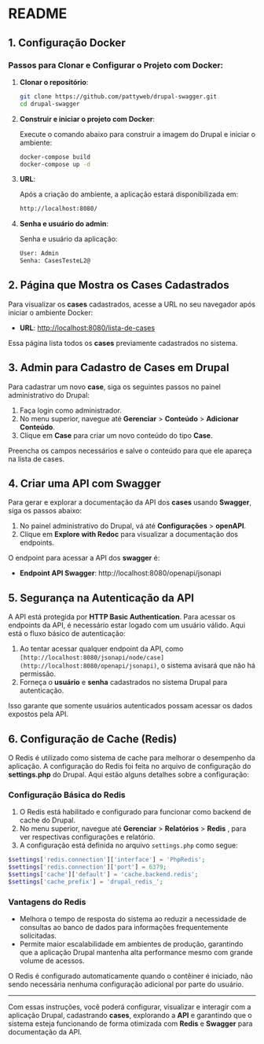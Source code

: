 # README

## 1. Configuração Docker

### Passos para Clonar e Configurar o Projeto com Docker:

1. **Clonar o repositório**:
   
   ```bash
   git clone https://github.com/pattyweb/drupal-swagger.git
   cd drupal-swagger
   ```

2. **Construir e iniciar o projeto com Docker**:
   
   Execute o comando abaixo para construir a imagem do Drupal e iniciar o ambiente:

   ```bash
   docker-compose build
   docker-compose up -d
   ```

3. **URL**:

   Após a criação do ambiente, a aplicação estará disponibilizada em:

   ```bash
   http://localhost:8080/
   ```
   
4. **Senha e usuário do admin**:

   Senha e usuário da aplicação:

   ```bash
   User: Admin
   Senha: CasesTesteL2@
   ```

## 2. Página que Mostra os Cases Cadastrados

Para visualizar os **cases** cadastrados, acesse a URL no seu navegador após iniciar o ambiente Docker:

- **URL**: [http://localhost:8080/lista-de-cases](http://localhost:8080/lista-de-cases)

Essa página lista todos os **cases** previamente cadastrados no sistema.

## 3. Admin para Cadastro de Cases em Drupal

Para cadastrar um novo **case**, siga os seguintes passos no painel administrativo do Drupal:

1. Faça login como administrador.
2. No menu superior, navegue até **Gerenciar** > **Conteúdo** > **Adicionar Conteúdo**.
3. Clique em **Case** para criar um novo conteúdo do tipo **Case**.

Preencha os campos necessários e salve o conteúdo para que ele apareça na lista de cases.

## 4. Criar uma API com Swagger

Para gerar e explorar a documentação da API dos **cases** usando **Swagger**, siga os passos abaixo:

1. No painel administrativo do Drupal, vá até **Configurações** > **openAPI**.
2. Clique em **Explore with Redoc** para visualizar a documentação dos endpoints.

O endpoint para acessar a API dos **swagger** é:

- **Endpoint API Swagger**: http://localhost:8080/openapi/jsonapi

## 5. Segurança na Autenticação da API

A API está protegida por **HTTP Basic Authentication**. Para acessar os endpoints da API, é necessário estar logado com um usuário válido. Aqui está o fluxo básico de autenticação:

1. Ao tentar acessar qualquer endpoint da API, como `[http://localhost:8080/jsonapi/node/case](http://localhost:8080/openapi/jsonapi)`, o sistema avisará que não há permissão.
2. Forneça o **usuário** e **senha** cadastrados no sistema Drupal para autenticação.

Isso garante que somente usuários autenticados possam acessar os dados expostos pela API.

## 6. Configuração de Cache (Redis)

O Redis é utilizado como sistema de cache para melhorar o desempenho da aplicação. A configuração do Redis foi feita no arquivo de configuração do **settings.php** do Drupal. Aqui estão alguns detalhes sobre a configuração:

### Configuração Básica do Redis

1. O Redis está habilitado e configurado para funcionar como backend de cache do Drupal.
2. No menu superior, navegue até **Gerenciar** > **Relatórios** > **Redis** , para ver respectivas configurações e relatório.
3. A configuração está definida no arquivo `settings.php` como segue:

```php
$settings['redis.connection']['interface'] = 'PhpRedis';
$settings['redis.connection']['port'] = 6379;
$settings['cache']['default'] = 'cache.backend.redis';
$settings['cache_prefix'] = 'drupal_redis_';
```

### Vantagens do Redis

- Melhora o tempo de resposta do sistema ao reduzir a necessidade de consultas ao banco de dados para informações frequentemente solicitadas.
- Permite maior escalabilidade em ambientes de produção, garantindo que a aplicação Drupal mantenha alta performance mesmo com grande volume de acessos.

O Redis é configurado automaticamente quando o contêiner é iniciado, não sendo necessária nenhuma configuração adicional por parte do usuário.

---

Com essas instruções, você poderá configurar, visualizar e interagir com a aplicação Drupal, cadastrando **cases**, explorando a **API** e garantindo que o sistema esteja funcionando de forma otimizada com **Redis** e **Swagger** para documentação da API.
